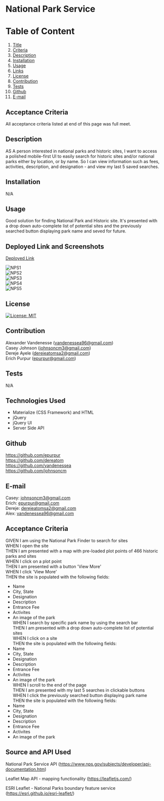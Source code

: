 # National Park Service
  
  # Table of Content
  1. [Title](#Title)
  2. [Criteria](#Criteria)
  3. [Description](#Description)
  4. [Installation](#Installation)
  5. [Usage](#Usage)
  6. [Links](#Links)
  7. [License](#License)
  8. [Contribution](#Contribution)
  9. [Tests](#Tests)
  10. [Github](#Github)
  11. [E-mail](#Email)  
  
  ## Acceptance Criteria
  All acceptance criteria listed at end of this page was full meet.

  ## Description
AS A person interested in national parks and historic sites, I want to access a polished mobile-first UI to easily search for historic sites and/or national parks either by location, or by name. So I can view information such as fees, activities, description, and designation - and view my last 5 saved searches.
  
  ## Installation
  N/A
  
  ## Usage
Good solution for finding National Park and Historic site. It's presented with a drop down auto-complete list of potential sites and the previously searched button displaying park name and seved for future.

  ## Deployed Link and Screenshots
  [Deployed Link](https://epurpur.github.io/NationalParkService/)<br>

![NPS1](https://user-images.githubusercontent.com/77940481/123989391-dbbf4800-d996-11eb-82b5-43db4258cc5d.png)<br> 
![NPS2](https://user-images.githubusercontent.com/77940481/123989423-e11c9280-d996-11eb-99be-05c01a6cd9d1.png)<br> 
![NPS3](https://user-images.githubusercontent.com/77940481/123989429-e37eec80-d996-11eb-8fbe-639c3c9716e3.png)<br>
![NPS4](https://user-images.githubusercontent.com/77940481/123989447-e7127380-d996-11eb-9e8a-939fe7ea0a9d.png)<br>
![NPS5](https://user-images.githubusercontent.com/77940481/123989460-e974cd80-d996-11eb-99e6-6207fe1a807d.png)<br>
  
  ## License
  [![License: MIT](https://img.shields.io/badge/License-MIT-yellow.svg)](https://opensource.org/licenses/MIT)
  
  ## Contribution
  Alexander Vandenesse (vandenessea96@gmail.com)<br> Casey Johnson (johnsoncm3@gmail.com)<br> Dereje Ayele (derejeatomsa2@gmail.com)<br> Erich Purpur (epurpur@gmail.com)<br>
  
  ## Tests
  N/A

  ## Technologies Used
  * Materialize (CSS Framework) and HTML<br>
  * jQuery<br>
  * jQuery UI<br>
  * Server Side API<br>

  ## Github
  https://github.com/epurpur<br> https://github.com/dereatom<br> https://github.com/vandenessea<br> https://github.com/johnsoncm<br>
  
  ## E-mail
  Casey: johnsoncm3@gmail.com<br> Erich: epurpur@gmail.com<br> Dereje: derejeatomsa2@gmail.com<br> Alex: vandenessea96@gmail.com<br>

  ## Acceptance Criteria

GIVEN I am using the National Park Finder to search for sites<br>
WHEN I open the site<br>
THEN I am presented with a map with pre-loaded plot points of 466 historic parks and sites<br>
WHEN I click on a plot point<br>
THEN I am presented with a button 'View More'<br>
WHEN I click 'View More'<br> 
THEN the site is populated with the following fields:<br>
* Name<br>
* City, State<br>
* Designation<br>
* Description<br>
* Entrance Fee<br>
* Activites<br>
* An image of the park<br>
WHEN I search by specific park name by using the search bar<br>
THEN I am presented with a drop down auto-complete list of potential sites<br>
WHEN I click on a site<br>
THEN the site is populated with the following fields:<br>
* Name<br>
* City, State<br>
* Designation<br>
* Description<br>
* Entrance Fee<br>
* Activites<br>
* An image of the park<br>
WHEN I scroll to the end of the page<br>
THEN I am presented with my last 5 searches in clickable buttons<br>
WHEN I click the previously searched button displaying park name<br>
THEN the site is populated with the following fields:<br>
* Name<br>
* City, State<br>
* Designation<br>
* Description<br>
* Entrance Fee<br>
* Activites<br>
* An image of the park<br>

## Source and API Used
National Park Service API (https://www.nps.gov/subjects/developer/api-documentation.htm)
    
Leaflet Map API - mapping functionality (https://leafletjs.com/)
    
ESRI Leaflet - National Parks boundary feature service (https://esri.github.io/esri-leaflet/)

